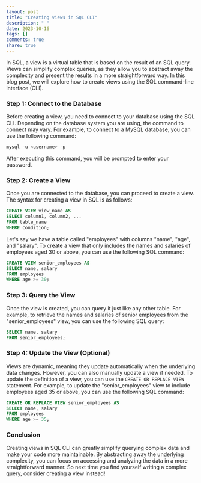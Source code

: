 ```yaml
---
layout: post
title: "Creating views in SQL CLI"
description: " "
date: 2023-10-16
tags: []
comments: true
share: true
---
```


In SQL, a view is a virtual table that is based on the result of an SQL query. Views can simplify complex queries, as they allow you to abstract away the complexity and present the results in a more straightforward way. In this blog post, we will explore how to create views using the SQL command-line interface (CLI).

### Step 1: Connect to the Database

Before creating a view, you need to connect to your database using the SQL CLI. Depending on the database system you are using, the command to connect may vary. For example, to connect to a MySQL database, you can use the following command:

```sql
mysql -u <username> -p
```

After executing this command, you will be prompted to enter your password.

### Step 2: Create a View

Once you are connected to the database, you can proceed to create a view. The syntax for creating a view in SQL is as follows:

```sql
CREATE VIEW view_name AS
SELECT column1, column2, ...
FROM table_name
WHERE condition;
```

Let's say we have a table called "employees" with columns "name", "age", and "salary". To create a view that only includes the names and salaries of employees aged 30 or above, you can use the following SQL command:

```sql
CREATE VIEW senior_employees AS
SELECT name, salary
FROM employees
WHERE age >= 30;
```

### Step 3: Query the View

Once the view is created, you can query it just like any other table. For example, to retrieve the names and salaries of senior employees from the "senior_employees" view, you can use the following SQL query:

```sql
SELECT name, salary
FROM senior_employees;
```

### Step 4: Update the View (Optional)

Views are dynamic, meaning they update automatically when the underlying data changes. However, you can also manually update a view if needed. To update the definition of a view, you can use the `CREATE OR REPLACE VIEW` statement. For example, to update the "senior_employees" view to include employees aged 35 or above, you can use the following SQL command:

```sql
CREATE OR REPLACE VIEW senior_employees AS
SELECT name, salary
FROM employees
WHERE age >= 35;
```

### Conclusion

Creating views in SQL CLI can greatly simplify querying complex data and make your code more maintainable. By abstracting away the underlying complexity, you can focus on accessing and analyzing the data in a more straightforward manner. So next time you find yourself writing a complex query, consider creating a view instead!